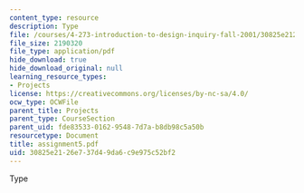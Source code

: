 ```yaml
---
content_type: resource
description: Type
file: /courses/4-273-introduction-to-design-inquiry-fall-2001/30825e2126e737d49da6c9e975c52bf2_assignment5.pdf
file_size: 2190320
file_type: application/pdf
hide_download: true
hide_download_original: null
learning_resource_types:
- Projects
license: https://creativecommons.org/licenses/by-nc-sa/4.0/
ocw_type: OCWFile
parent_title: Projects
parent_type: CourseSection
parent_uid: fde83533-0162-9548-7d7a-b8db98c5a50b
resourcetype: Document
title: assignment5.pdf
uid: 30825e21-26e7-37d4-9da6-c9e975c52bf2
---
```

Type